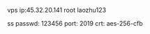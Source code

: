 vps
    ip:45.32.20.141
    root   laozhu123

ss
    passwd: 123456
    port: 2019
    crt: aes-256-cfb
